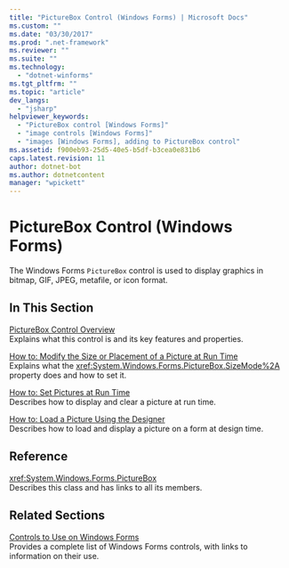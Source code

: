 ```yaml
---
title: "PictureBox Control (Windows Forms) | Microsoft Docs"
ms.custom: ""
ms.date: "03/30/2017"
ms.prod: ".net-framework"
ms.reviewer: ""
ms.suite: ""
ms.technology: 
  - "dotnet-winforms"
ms.tgt_pltfrm: ""
ms.topic: "article"
dev_langs: 
  - "jsharp"
helpviewer_keywords: 
  - "PictureBox control [Windows Forms]"
  - "image controls [Windows Forms]"
  - "images [Windows Forms], adding to PictureBox control"
ms.assetid: f900eb93-25d5-40e5-b5df-b3cea0e831b6
caps.latest.revision: 11
author: dotnet-bot
ms.author: dotnetcontent
manager: "wpickett"
---
```

# PictureBox Control (Windows Forms)
The Windows Forms `PictureBox` control is used to display graphics in bitmap, GIF, JPEG, metafile, or icon format.  
  
## In This Section  
 [PictureBox Control Overview](../../../../docs/framework/winforms/controls/picturebox-control-overview-windows-forms.md)  
 Explains what this control is and its key features and properties.  
  
 [How to: Modify the Size or Placement of a Picture at Run Time](../../../../docs/framework/winforms/controls/how-to-modify-the-size-or-placement-of-a-picture-at-run-time-windows-forms.md)  
 Explains what the <xref:System.Windows.Forms.PictureBox.SizeMode%2A> property does and how to set it.  
  
 [How to: Set Pictures at Run Time](../../../../docs/framework/winforms/controls/how-to-set-pictures-at-run-time-windows-forms.md)  
 Describes how to display and clear a picture at run time.  
  
 [How to: Load a Picture Using the Designer](../../../../docs/framework/winforms/controls/how-to-load-a-picture-using-the-designer-windows-forms.md)  
 Describes how to load and display a picture on a form at design time.  
  
## Reference  
 <xref:System.Windows.Forms.PictureBox>  
 Describes this class and has links to all its members.  
  
## Related Sections  
 [Controls to Use on Windows Forms](../../../../docs/framework/winforms/controls/controls-to-use-on-windows-forms.md)  
 Provides a complete list of Windows Forms controls, with links to information on their use.